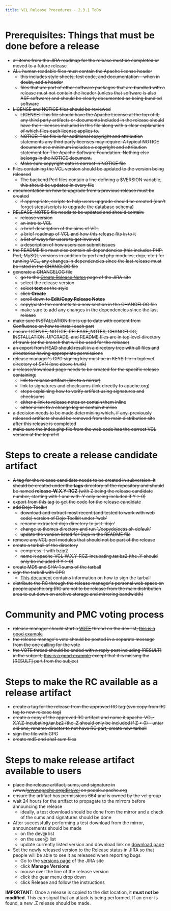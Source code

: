 ```yaml
---
title: VCL Release Procedures - 2.3.1 ToDo
---
```


# Prerequisites: Things that must be done before a release

* <s>all items from the JIRA roadmap for the release must be completed or
moved to a future release</s>
* <s>ALL human readable files must contain the Apache license header
    * this includes style sheets, test code, and documentation - when in
	 doubt, add a header
    * files that are part of other software packages that are bundled with 
	 a release must not contain the header (unless that software is also ASF 
	 software) and should be clearly documented as being bundled software</s>
* <s>LICENSE and NOTICE files should be reviewed
    * LICENSE: This file should have the Apache License at the top of it; 
	 any third party artifacts or documents included in the release should 
	 have their licenses included in this file along with a clear explanation 
	 of which files each license applies to.
    * NOTICE: This file is for additional copyright and attribution 
	 statements any third party licenses may require. A typical NOTICE 
	 document at a minimum includes a copyright and attribution statement for 
	 The Apache Software Foundation. Nothing else belongs in the NOTICE document.
    * Make sure copyright date is correct in NOTICE file</s>
* <s>Files containing the VCL version should be updated to the version being 
released
    * The backend Perl files contain a line defining a $VERSION variable, 
	 this should be updated in every file</s>
* <s>documentation on how to upgrade from a previous release must be created
    * if appropriate, scripts to help users upgrade should be created 
	 (don't forget steps/scripts to upgrade the database schema)</s>
* <s>RELEASE_NOTES file needs to be updated and should contain:</s>
    * <s>release version
    * an intro to VCL
    * a brief description of the aims of VCL</s>
    * <s>a brief roadmap of VCL and how this release fits in to it</s>
    * <s>a list of ways for users to get involved
    * a description of how users can submit issues</s>
* <s>the README file must also contain all dependencies (this includes PHP, 
Perl, MySQL versions in addition to perl and php modules, dojo, etc.) for 
running VCL, any changes in dependencies since the last release must be 
listed in the CHANGLOG file</s>
* <s>generate a CHANGELOG file
    * go to the [Create Release Notes][1] page of the JIRA site
    * select the release version
    * select **text** as the style
    * click **Create**
    * scroll down to **Edit/Copy Release Notes**
    * copy/paste the contents to a new section in the CHANGELOG file
    * make sure to add any changes in the dependencies since the last release</s>
* <s>make sure INSTALLATION file is up to date with content from Confluence on 
how to install each part</s>
* <s>ensure LICENSE, NOTICE, RELEASE_NOTES, CHANGELOG, INSTALLATION, UPGRADE, 
and README files are in top level directory of trunk (or the branch that 
will be used for the release)</s>
* <s>an export from HEAD should result in a directory tree with all files and 
directories having appropriate permissions</s>
* <s>release manager's GPG signing key must be in KEYS file in toplevel 
directory of SVN (one above trunk)</s>
* <s>a release/download page needs to be created for the specific release 
containing:
    * link to release artifact (link to a mirror)
    * link to signatures and checksums (link directly to apache.org)
    * steps explaining how to verify artifact using signatures and checksums
    * either a link to release notes or contain them inline
    * either a link to a change log or contain it inline</s>
* <s>a decision needs to be made determining which, if any, previously released 
artifacts should be removed from the main distribution site after this 
release is completed</s>
* <s>make sure the index.php file from the web code has the correct VCL 
version at the top of it</s>

# Steps to create a release candidate artifact

* <s>A tag for the release candidate needs to be created in subversion. It 
should be created under the **tags** directory of the repository and should be 
named **release-W.X.Y-RCZ** (with Z being the release candidate number, starting 
with 1 and with .Y only being included if Y > 0)
* export from this tag to get the code for the release candidate
* add Dojo Toolkit
    * download and extract most recent (and tested to work with web code) 
	 version of Dojo Toolkit under 'web'
    * rename extracted dojo directory to just 'dojo'
    * change to themes directory and run './copydojocss.sh default'
    * update the version listed for Dojo in the README file
* remove any VCL perl modules that should not be part of the release
* create a tarball of the directory
    * compress it with bzip2
    * name it apache-VCL-W.X.Y-RCZ-incubating.tar.bz2 (the .Y should only 
	 be included if Y > 0)
* create MD5 and SHA-1 sums of the tarball
* sign the tarball with GPG
    * [This document][2] contains information on how to sign the tarball
* distribute the RC through the release manager's personal web space on 
people.apache.org (RC are not to be release from the main distribution area 
to cut down on archive storage and mirroring bandwidth)</s>

# Community and PMC voting process

* <s>release manager should start a [VOTE][3] thread on the dev list; [this is a 
good example][4]
* the release manage's vote should be posted in a separate message from the 
one calling for the vote
* the VOTE thread should be ended with a reply post including [RESULT] in the 
subject; [this is a good example][5] except that it is missing the [RESULT] part from 
the subject</s>

# Steps to make the RC available as a release artifact

* <s>create a tag for the release from the approved RC tag (svn copy from RC 
tag to new release tag)
* create a copy of the approved RC artifact and name it 
apache-VCL-X.Y.Z-incubating.tar.bz2 (the .Z should only be included if Z > 0) - 
untar old one, rename director to not have RC part, create new tarball
* sign the file with GPG
* create md5 and sha1 sum files</s>

# Steps to make release artifact available to users

* <s>place the release artifact, sums, and signature in 
/www/www.apache.org/dist/vcl on people.apache.org
* ensure the artifact has permissions 664 and is owned by the vcl group</s>
* wait 24 hours for the artifact to propagate to the mirrors before 
announcing the release
    * ideally, a test download should be done from the mirror and a check 
	 of the sums and signatures should be done
* After successfully performing a test download from the mirror, 
announcements should be made
    * on the dev@ list
    * on the user@ list
    * update currently listed version and download link on [download page][6]
* Set the newly released version to the Release status in JIRA so that people 
will be able to see it as released when reporting bugs
    * Go to the [versions page][7] of the JIRA site
    * click **Manage Versions**
    * mouse over the line of the release version
    * click the gear menu drop down
    * click Release and follow the instructions

**IMPORTANT**: Once a release is copied to the dist location, it **must not be 
modified**. This can signal that an attack is being performed. If an error is 
found, a new .Z release should be made.


  [1]: https://issues.apache.org/jira/secure/ConfigureReleaseNote.jspa?projectId=12310840&version=12322740
  [2]: http://www.apache.org/dev/release-signing.html#sign-release
  [3]: http://www.apache.org/foundation/voting.html#ReleaseVotes
  [4]: http://markmail.org/message/ysdor5uddhviawln
  [5]: http://markmail.org/message/kanwckkfrnbcs2s7
  [6]: http://vcl.apache.org/downloads/download.cgi
  [7]: https://issues.apache.org/jira/browse/VCL#selectedTab=com.atlassian.jira.plugin.system.project%3Aversions-panel